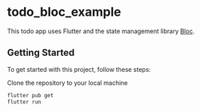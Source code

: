 # todo_bloc_example

This todo app uses Flutter and the state management library [Bloc](https://bloclibrary.dev/).

## Getting Started

To get started with this project, follow these steps:

Clone the repository to your local machine

``` bash
flutter pub get
flutter run
```
